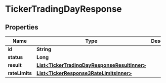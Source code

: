 

# TickerTradingDayResponse


## Properties

| Name | Type | Description | Notes |
|------------ | ------------- | ------------- | -------------|
|**id** | **String** |  |  [optional] |
|**status** | **Long** |  |  [optional] |
|**result** | [**List&lt;TickerTradingDayResponseResultInner&gt;**](TickerTradingDayResponseResultInner.md) |  |  [optional] |
|**rateLimits** | [**List&lt;TickerResponse3RateLimitsInner&gt;**](TickerResponse3RateLimitsInner.md) |  |  [optional] |



